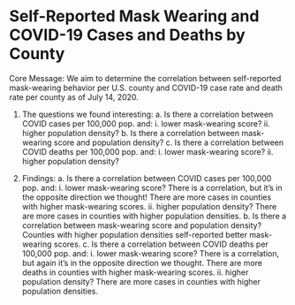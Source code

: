 # Self-Reported Mask Wearing and COVID-19 Cases and Deaths by County

Core Message: We aim to determine the correlation between self-reported mask-wearing behavior per U.S. county and COVID-19 case rate and death rate per county as of July 14, 2020.

1.	The questions we found interesting:
a.	Is there a correlation between COVID cases per 100,000 pop. and:
i.	lower mask-wearing score?
ii.	higher population density?
b.	Is there a correlation between mask-wearing score and population density?
c.	Is there a correlation between COVID deaths per 100,000 pop. and:
i.	lower mask-wearing score?
ii.	higher population density?

2.	Findings:
a.	Is there a correlation between COVID cases per 100,000 pop. and:
i.	lower mask-wearing score? There is a correlation, but it’s in the opposite direction we thought! There are more cases in counties with higher mask-wearing scores.
ii.	higher population density? There are more cases in counties with higher population densities.
b.	Is there a correlation between mask-wearing score and population density? Counties with higher population densities self-reported better mask-wearing scores.
c.	Is there a correlation between COVID deaths per 100,000 pop. and:
i.	lower mask-wearing score? There is a correlation, but again it’s in the opposite direction we thought. There are more deaths in counties with higher mask-wearing scores.
ii.	higher population density? There are more cases in counties with higher population densities.

